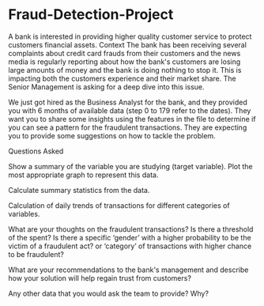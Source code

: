 # Fraud-Detection-Project
A bank is interested in providing higher quality customer service to protect customers financial assets.
Context
The bank has been receiving several complaints about credit card frauds from their customers and the news media is regularly reporting about how the bank's customers are losing large amounts of money and the bank is doing nothing to stop it. This is impacting both the customers experience and their market share. The Senior Management is asking for a deep dive into this issue.

We just got hired as the Business Analyst for the bank, and they provided you with 6 months of available data (step 0 to 179 refer to the dates). They want you to share some insights using the features in the file to determine if you can see a pattern for the fraudulent transactions. They are expecting you to provide some suggestions on how to tackle the problem.

Questions Asked

Show a summary of the variable you are studying (target variable). Plot the most appropriate graph to represent this data.

Calculate summary statistics from the data.

Calculation of daily trends of transactions for different categories of variables.

What are your thoughts on the fraudulent transactions?
Is there a threshold of the spent? 
Is there a specific ‘gender’ with a higher probability to be the victim of a fraudulent act? or ‘category’ of transactions with higher chance to be fraudulent?

What are your recommendations to the bank's management and describe how your solution will help regain trust from customers?

Any other data that you would ask the team to provide? Why?
